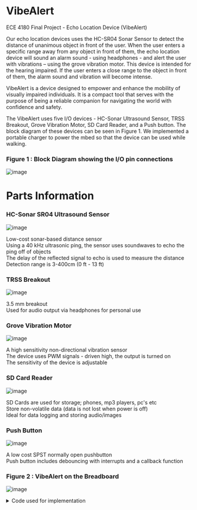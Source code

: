 # VibeAlert
ECE 4180 Final Project - Echo Location Device (VibeAlert)

Our echo location devices uses the HC-SR04 Sonar Sensor to detect the distance of unanimous object in front of the user. When the user enters a specific range away from any object in front of them, the echo location device will sound an alarm sound - using headphones - and alert the user with vibrations – using the grove vibration motor. This device is intended for the hearing impaired. If the user enters a close range to the object in front of them, the alarm sound and vibration will become intense.

<!--- Picture of the Final Product --->
VibeAlert is a device designed to empower and enhance the mobility of visually impaired individuals. It is a compact tool that serves with the purpose of being a reliable companion for navigating the world with confidence and safety.​

<!--- Block Diagram --->
The VibeAlert uses five I/O devices - HC-Sonar Ultrasound Sensor, TRSS Breakout, Grove Vibration Motor, SD Card Reader, and a Push button. The block diagram of these devices can be seen in Figure 1. We implemented a portable charger to power the mbed so that the device can be used while walking.

### Figure 1 : Block Diagram showing the I/O pin connections
![image](https://github.com/jwatkins68/VibeAlert/assets/152657384/290cd151-852d-4a6a-85d7-632b511bc13f)

# Parts Information

### HC-Sonar SR04 Ultrasound Sensor
![image](https://github.com/jwatkins68/VibeAlert/assets/152657384/95a1e81b-39f5-49af-9337-d12ec3f891f1)
  <summary>Low-cost sonar-based distance sensor​</summary>
  <summary>Using a 40 kHz ultrasonic ping, the sensor uses soundwaves to echo the   ping off of  objects​</summary>
  <summary>The delay of the reflected signal to echo is used to measure the         distance​</summary>
  <summary>Detection range is 3-400cm (0 ft - 13 ft)​</summary>

### TRSS Breakout
![image](https://github.com/jwatkins68/VibeAlert/assets/152657384/75bcc0f0-573f-4a0c-b653-3ae823febb33)
  <summary>3.5 mm breakout​​</summary>
  <summary>Used for audio output via headphones for personal use​</summary>

### Grove Vibration Motor
![image](https://github.com/jwatkins68/VibeAlert/assets/152657384/4b88c30d-3ab9-4906-b8cb-19f612e39a2c)
  <summary>A high sensitivity non-directional vibration sensor​​​</summary>
  <summary>The device uses PWM signals - driven high, the output is turned on​</summary>
  <summary>The sensitivity of the device is adjustable​</summary>

### SD Card Reader
![image](https://github.com/jwatkins68/VibeAlert/assets/152657384/41afdb64-6c0a-4e1c-97d6-ee5f180a2b4d)
  <summary>SD Cards are used for storage; phones, mp3 players, pc's etc​​​​</summary>
  <summary>Store non-volatile data (data is not lost when power is off)</summary>
  <summary>Ideal for data logging and storing audio/images​​</summary>

### Push Button
![image](https://github.com/jwatkins68/VibeAlert/assets/152657384/42a35c4f-db99-433f-8e7a-2b8636fffa30)
  <summary>A low cost SPST normally open pushbutton​​​​​</summary>
  <summary>Push button includes debouncing with interrupts and a callback function​</summary>

### Figure 2 : VibeAlert on the Breadboard
![image](https://github.com/jwatkins68/VibeAlert/assets/152657384/2688b92d-f2d0-4106-ba77-67e818cf177a)


<details>
<summary>Code used for implementation</summary>
  
<!--- Insert Code Here --->
  Suprise MF!
</details>


<!--- Adding a Table 

| Rank | Languages |
|-----:|-----------|
|     1| Javascript|
|     2| Python    |
|     3| SQL       |

--->
